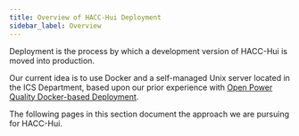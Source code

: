 ```yaml
---
title: Overview of HACC-Hui Deployment
sidebar_label: Overview
---
```


Deployment is the process by which a development version of HACC-Hui is moved into production.

Our current idea is to use Docker and a self-managed Unix server located in the ICS Department, based upon our prior experience with [Open Power Quality Docker-based Deployment](https://openpowerquality.org/docs/cloud-docker.html).

The following pages in this section document the approach we are pursuing for HACC-Hui.
